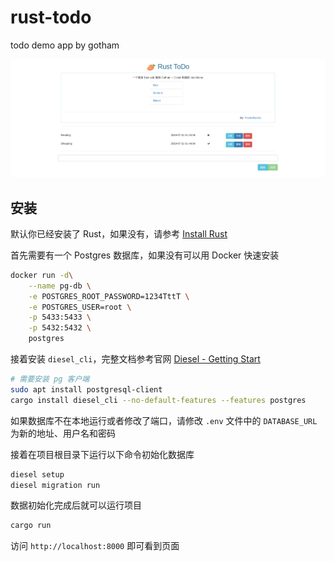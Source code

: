 # rust-todo
todo demo app by gotham

![rust-todo](/img/todo.png)

## 安装

默认你已经安装了 Rust，如果没有，请参考 [Install Rust](https://www.rust-lang.org/learn/get-started)

首先需要有一个 Postgres 数据库，如果没有可以用 Docker 快速安装

```bash
docker run -d\
    --name pg-db \
    -e POSTGRES_ROOT_PASSWORD=1234TttT \
    -e POSTGRES_USER=root \
    -p 5433:5433 \
    -p 5432:5432 \
    postgres
```

接着安装 `diesel_cli`，完整文档参考官网 [Diesel - Getting Start](http://diesel.rs/guides/getting-started/)

```bash
# 需要安装 pg 客户端
sudo apt install postgresql-client
cargo install diesel_cli --no-default-features --features postgres
```

如果数据库不在本地运行或者修改了端口，请修改 `.env` 文件中的 `DATABASE_URL` 为新的地址、用户名和密码

接着在项目根目录下运行以下命令初始化数据库

```bash
diesel setup
diesel migration run
```

数据初始化完成后就可以运行项目

```bash
cargo run
```

访问 `http://localhost:8000` 即可看到页面
